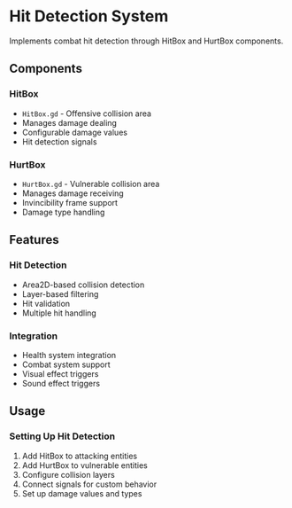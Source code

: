 # Hit Detection System

Implements combat hit detection through HitBox and HurtBox components.

## Components

### HitBox
- `HitBox.gd` - Offensive collision area
- Manages damage dealing
- Configurable damage values
- Hit detection signals

### HurtBox
- `HurtBox.gd` - Vulnerable collision area
- Manages damage receiving
- Invincibility frame support
- Damage type handling

## Features

### Hit Detection
- Area2D-based collision detection
- Layer-based filtering
- Hit validation
- Multiple hit handling

### Integration
- Health system integration
- Combat system support
- Visual effect triggers
- Sound effect triggers

## Usage

### Setting Up Hit Detection

1. Add HitBox to attacking entities
2. Add HurtBox to vulnerable entities
3. Configure collision layers
4. Connect signals for custom behavior
5. Set up damage values and types
